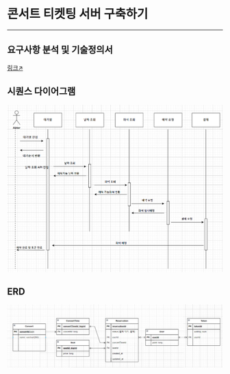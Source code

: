 # 콘서트 티켓팅 서버 구축하기

---

## 요구사항 분석 및 기술정의서
[링크↗](https://github.com/watanka/ticketing.wiki.git)

## 시퀀스 다이어그램
![](./sequence%20diagram.png "sequence diagram")


## ERD
![](./ERD.png "ERD")

